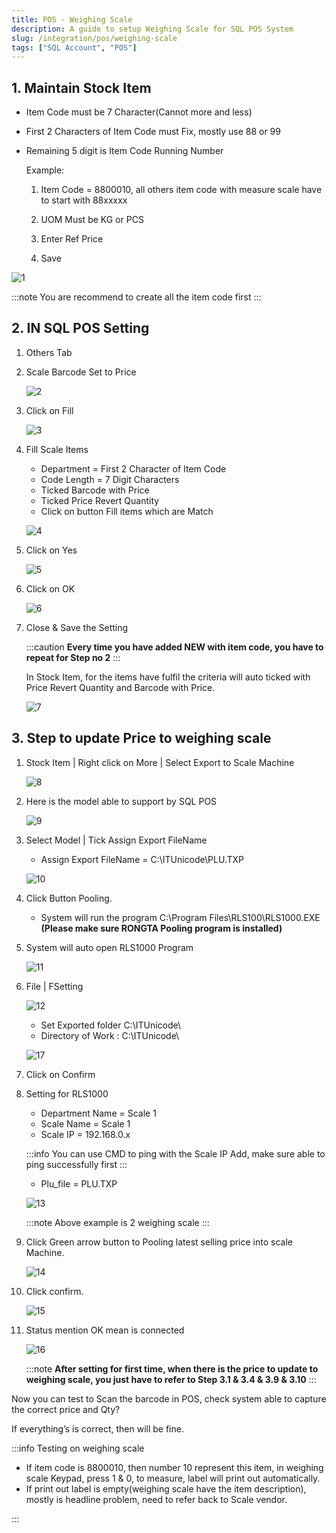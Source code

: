 ```yaml
---
title: POS - Weighing Scale
description: A guide to setup Weighing Scale for SQL POS System
slug: /integration/pos/weighing-scale
tags: ["SQL Account", "POS"]
---
```


## 1. Maintain Stock Item

- Item Code must be 7 Character(Cannot more and less)
- First 2 Characters of Item Code must Fix, mostly use 88 or 99
- Remaining 5 digit is Item Code Running Number

    Example:

    1. Item Code = 8800010, all others item code with measure scale have to start with 88xxxxx

    2. UOM Must be KG or PCS

    3. Enter Ref Price

    4. Save

![1](../../../static/img/pos/weighing-scale/1.png)

:::note
You are recommend to create all the item code first
:::

## 2. IN SQL POS Setting

1. Others Tab

2. Scale Barcode Set to Price

    ![2](../../../static/img/pos/weighing-scale/2.png)

3. Click on Fill

    ![3](../../../static/img/pos/weighing-scale/3.png)

4. Fill Scale Items

    - Department = First 2 Character of Item Code
    - Code Length = 7 Digit Characters
    - Ticked Barcode with Price
    - Ticked Price Revert Quantity
    - Click on button Fill items which are Match

    ![4](../../../static/img/pos/weighing-scale/4.png)

5. Click on Yes

    ![5](../../../static/img/pos/weighing-scale/5.png)

6. Click on OK

    ![6](../../../static/img/pos/weighing-scale/6.png)

7. Close & Save the Setting

    :::caution
    **Every time you have added NEW with item code, you have to repeat for Step no 2**
    :::

    In Stock Item, for the items have fulfil the criteria will auto ticked with Price Revert Quantity and Barcode with Price.

    ![7](../../../static/img/pos/weighing-scale/7.png)

## 3. Step to update Price to weighing scale

1. Stock Item | Right click on More | Select Export to Scale Machine

    ![8](../../../static/img/pos/weighing-scale/8.png)

2. Here is the model able to support by SQL POS

    ![9](../../../static/img/pos/weighing-scale/9.png)

3. Select Model | Tick Assign Export FileName

    - Assign Export FileName = C:\ITUnicode\PLU.TXP

    ![10](../../../static/img/pos/weighing-scale/10.png)

4. Click Button Pooling.

    - System will run the program C:\Program Files\RLS100\RLS1000.EXE **(Please make sure RONGTA Pooling program is installed)**

5. System will auto open RLS1000 Program

    ![11](../../../static/img/pos/weighing-scale/11.png)

6. File | FSetting

    ![12](../../../static/img/pos/weighing-scale/12.png)

    - Set Exported folder C:\ITUnicode\
    - Directory of Work : C:\ITUnicode\

    ![17](../../../static/img/pos/weighing-scale/17.png)

7. Click on Confirm

8. Setting for RLS1000

    - Department Name = Scale 1
    - Scale Name = Scale 1
    - Scale IP = 192.168.0.x

    :::info
    You can use CMD to ping with the Scale IP Add, make sure able to ping
    successfully first
    :::

    - Plu_file = PLU.TXP

    ![13](../../../static/img/pos/weighing-scale/13.png)

    :::note
    Above example is 2 weighing scale
    :::

9. Click Green arrow button to Pooling latest selling price into scale Machine.

    ![14](../../../static/img/pos/weighing-scale/14.png)

10. Click confirm.

    ![15](../../../static/img/pos/weighing-scale/15.png)

11. Status mention OK mean is connected

    ![16](../../../static/img/pos/weighing-scale/16.png)

    :::note
    **After setting for first time, when there is the price to update to weighing scale, you just have to refer to Step 3.1 & 3.4 & 3.9 & 3.10**
    :::

Now you can test to Scan the barcode in POS, check system able to capture the correct price and Qty?

If everything’s is correct, then will be fine.

:::info
Testing on weighing scale

- If item code is 8800010, then number 10 represent this item, in weighing scale
Keypad, press 1 & 0, to measure, label will print out automatically.
- If print out label is empty(weighing scale have the item description), mostly is headline problem, need to refer back to Scale vendor.

:::
